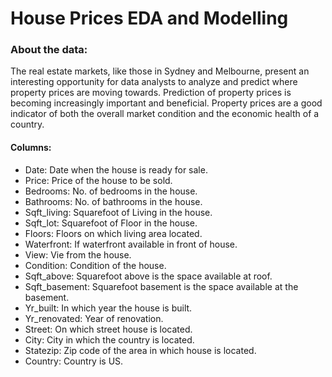# House Prices EDA and Modelling
 
### About the data:

The real estate markets, like those in Sydney and Melbourne, present an interesting opportunity for data analysts to analyze and predict where property prices are moving towards. Prediction of property prices is becoming increasingly important and beneficial. Property prices are a good indicator of both the overall market condition and the economic health of a country.

#### Columns:

- Date: Date when the house is ready for sale. 
- Price: Price of the house to be sold.
- Bedrooms: No. of bedrooms in the house.
- Bathrooms: No. of bathrooms in the house.
- Sqft_living: Squarefoot of Living in the house.
- Sqft_lot: Squarefoot of Floor in the house. 
- Floors: Floors on which living area located. 
- Waterfront: If waterfront available in front of house.
- View: Vie from the house.
- Condition: Condition of the house.
- Sqft_above: Squarefoot above is the space available at roof. 
- Sqft_basement: Squarefoot basement is the space available at the basement.
- Yr_built: In which year the house is built.
- Yr_renovated: Year of renovation.
- Street: On which street house is located.
- City: City in which the country is located.
- Statezip: Zip code of the area in which house is located.
- Country: Country is US.
